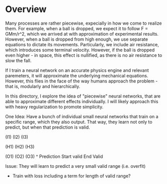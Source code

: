 # Overview

Many processes are rather piecewise, expecially in how we come to realize them. For example, when a ball is dropped, we expect it to follow F = GMm/r^2, which we arrived at with approximation of experimental results. However, when a ball is dropped from high enough, we use separate equations to dictate its movements. Particularly, we include air resistance, which introduces some terminal velocity. However, if the ball is dropped even higher - in space, this effect is nullified, as there is no air resistance to slow the fall.

If I train a neural network on an accurate physics engine and relevant paremeters, it will approximate the underlying mechanical equations. However, this flies in the face of the way humans approach the problem - that is, modularly and hierarchically.

In this directory, I explore the idea of "piecewise" neural networks, that are able to approximate different effects individually. I will likely approach this with heavy regularization to promote simplicity.

One Idea: Have a bunch of individual small neural networks that train on a specific range, which they also output. That way, they learn not only to predict, but when that prediction is valid.

(I1)             (I2)           (I3)

(H1)             (H2)           (H3)

(O1)             (O2)           (O3)
 ^
Prediction    Start valid      End Valid

Issue: They will learn to predict a very small valid range (i.e. overfit)
 - Train with loss including a term for length of valid range?